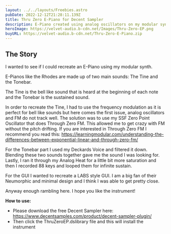 ```yaml
---
layout: ../../layouts/Freebies.astro
pubDate: 2022-12-12T21:28:11.139Z
title: Thru Zero E-Piano for Decent Sampler
description: E-Piano created using analog oscillators on my modular synth.
heroImage: https://velvet-audio.b-cdn.net/Images/Thru-Zero-EP.png
buyURL: https://velvet-audio.b-cdn.net/Thru-Zero-E-Piano.zip
---
```


## The Story

I wanted to see if I could recreate an E-Piano using my modular synth.

E-Pianos like the Rhodes are made up of two main sounds: The Tine and the Tonebar.

The Tine is the bell like sound that is heard at the beginning of each note and the Tonebar is the sustained sound.

In order to recreate the Tine, I had to use the frequency modulation as it is perfect for bell like sounds but here comes the first issue, analog oscillators and FM do not track well. The solution was to use my SSF Zero Point Oscillator that does Through Zero FM. This allowed me to get crazy with FM without the pitch drifting. If you are interested in Through Zero FM I recommend you read this: <https://learningmodular.com/understanding-the-differences-between-exponential-linear-and-through-zero-fm/>

For the Tonebar part I used my Deckards Voice and filtered it down. Blending these two sounds together gave me the sound I was looking for. Lastly, I ran it through my Analog Heat for a little bit more saturation and then I recorded 88 keys and looped them for infinite sustain.

For the GUI I wanted to recreate a LABS style GUI. I am a big fan of their Neumorphic and minimal design and I think I was able to get pretty close.

Anyway enough rambling here. I hope you like the instrument!

**How to use:**

- Please download the free Decent Sampler here: <https://www.decentsamples.com/product/decent-sampler-plugin/>
- Then click the ThruZeroEP.dslibrary file and this will install the instrument
